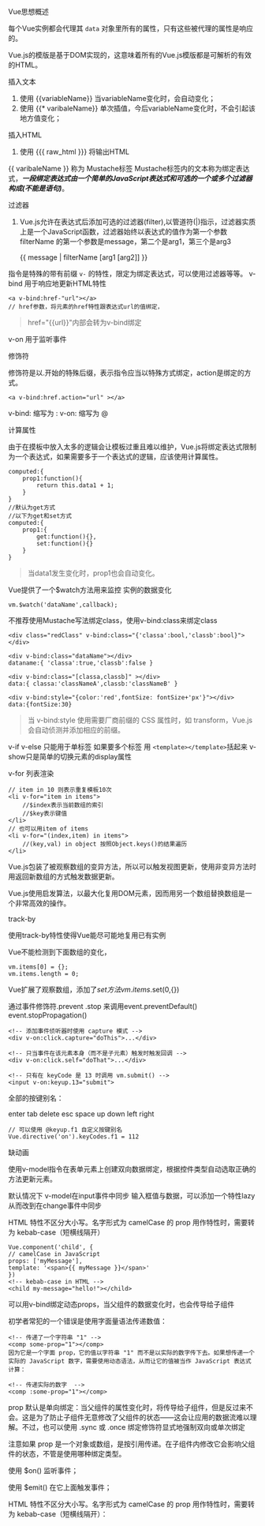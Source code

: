 Vue思想概述

每个Vue实例都会代理其 `data` 对象里所有的属性，只有这些被代理的属性是响应的。

Vue.js的模版是基于DOM实现的，这意味着所有的Vue.js模版都是可解析的有效的HTML。

插入文本
1. 使用 {{variableName}} 当variableName变化时，会自动变化；
2. 使用 {{* varibaleName}} 单次插值，今后variableName变化时，不会引起该地方值变化； 

插入HTML
1. 使用 {{{ raw_html }}} 将输出HTML

{{ varibaleName }} 称为 Mustache标签
Mustache标签内的文本称为绑定表达式，***一段绑定表达式由一个简单的JavaScript表达式和可选的一个或多个过滤器构成(不能是语句)***。

过滤器
1. Vue.js允许在表达式后添加可选的过滤器(filter),以管道符(|)指示，过滤器实质上是一个JavaScript函数，过滤器始终以表达式的值作为第一个参数
filterName 的第一个参数是message，第二个是arg1，第三个是arg3

    {{ message | filterName [arg1 [arg2]] }}
    
指令是特殊的带有前缀 `v-` 的特性，限定为绑定表达式，可以使用过滤器等等。
v-bind 用于响应地更新HTML特性

    <a v-bind:href-"url"></a>
    // href参数，将元素的href特性跟表达式url的值绑定，
    
>href="{{url}}"内部会转为v-bind绑定

v-on 用于监听事件

修饰符

修饰符是以.开始的特殊后缀，表示指令应当以特殊方式绑定，action是绑定的方式。

    <a v-bind:href.action="url" ></a>
    
v-bind: 缩写为 :
v-on: 缩写为 @

计算属性

由于在摸板中放入太多的逻辑会让模板过重且难以维护，Vue.js将绑定表达式限制为一个表达式，如果需要多于一个表达式的逻辑，应该使用计算属性。

    computed:{
        prop1:function(){
            return this.data1 + 1;
        }
    }
    //默认为get方式
    //以下为get和set方式
    computed:{
        prop1:{
            get:function(){},
            set:function(){}
        }
    }
    
>当data1发生变化时，prop1也会自动变化。

Vue提供了一个$watch方法用来监控 实例的数据变化

    vm.$watch('dataName',callback);
    
不推荐使用Mustache写法绑定class，使用v-bind:class来绑定class

    <div class="redClass" v-bind:class="{'classa':bool,'classb':bool}"></div>
    
    <div v-bind:class="dataName"></div>
    dataname:{ 'classa':true,'classb':false }
    
    <div v-bind:class="[classa,classb]" ></div>
    data:{ classa:'classNameA',classb:'classNameB' }
    
    <div v-bind:style="{color:'red',fontSize: fontSize+'px'}"></div>
    data:{fontSize:30}
    
>当 v-bind:style 使用需要厂商前缀的 CSS 属性时，如 transform，Vue.js 会自动侦测并添加相应的前缀。

v-if v-else 只能用于单标签 如果要多个标签 用 `<template></template>`括起来
v-show只是简单的切换元素的display属性
    
v-for 列表渲染

    // item in 10 则表示重复模板10次
    <li v-for="item in items">
        //$index表示当前数组的索引 
        //$key表示键值
    </li>
    // 也可以用item of items 
    <li v-for="(index,item) in items">
        //(key,val) in object 按照Object.keys()的结果遍历
    </li>

Vue.js包装了被观察数组的变异方法，所以可以触发视图更新，使用非变异方法时用返回新数组的方式触发数据更新。

Vue.js使用启发算法，以最大化复用DOM元素，因而用另一个数组替换数组是一个非常高效的操作。

track-by

使用track-by特性使得Vue能尽可能地复用已有实例

Vue不能检测到下面数组的变化，

    vm.items[0] = {};
    vm.items.length = 0;
Vue扩展了观察数组，添加了$set方法
    vm.items.$set(0,{})
    
通过事件修饰符.prevent .stop 来调用event.preventDefault() event.stopPropagation()

    <!-- 添加事件侦听器时使用 capture 模式 -->
    <div v-on:click.capture="doThis">...</div>

    <!-- 只当事件在该元素本身（而不是子元素）触发时触发回调 -->
    <div v-on:click.self="doThat">...</div>
    
    <!-- 只有在 keyCode 是 13 时调用 vm.submit() -->
    <input v-on:keyup.13="submit">
全部的按键别名：

enter
tab
delete
esc
space
up
down
left
right

    // 可以使用 @keyup.f1 自定义按键别名
    Vue.directive('on').keyCodes.f1 = 112
    
缺动画    

使用v-model指令在表单元素上创建双向数据绑定，根据控件类型自动选取正确的方法更新元素。

默认情况下 v-model在input事件中同步 输入框值与数据，可以添加一个特性lazy 从而改到在change事件中同步

HTML 特性不区分大小写。名字形式为 camelCase 的 prop 用作特性时，需要转为 kebab-case（短横线隔开）

    Vue.component('child', {
    // camelCase in JavaScript
    props: ['myMessage'],
    template: '<span>{{ myMessage }}</span>'
    })
    <!-- kebab-case in HTML -->
    <child my-message="hello!"></child>
    
可以用v-bind绑定动态props，当父组件的数据变化时，也会传导给子组件

初学者常犯的一个错误是使用字面量语法传递数值：

    <!-- 传递了一个字符串 "1" -->
    <comp some-prop="1"></comp>
    因为它是一个字面 prop，它的值以字符串 "1" 而不是以实际的数字传下去。如果想传递一个实际的 JavaScript 数字，需要使用动态语法，从而让它的值被当作 JavaScript 表达式计算：

    <!-- 传递实际的数字  -->
    <comp :some-prop="1"></comp>
    
prop 默认是单向绑定：当父组件的属性变化时，将传导给子组件，但是反过来不会。这是为了防止子组件无意修改了父组件的状态——这会让应用的数据流难以理解。不过，也可以使用 .sync 或 .once 绑定修饰符显式地强制双向或单次绑定

注意如果 prop 是一个对象或数组，是按引用传递。在子组件内修改它会影响父组件的状态，不管是使用哪种绑定类型。

使用 $on() 监听事件；

使用 $emit() 在它上面触发事件；

HTML 特性不区分大小写。名字形式为 camelCase 的 prop 用作特性时，需要转为 kebab-case（短横线隔开）：